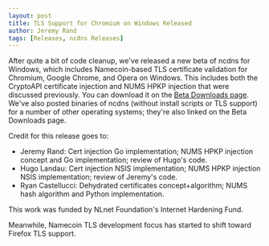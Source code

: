 ```yaml
---
layout: post
title: TLS Support for Chromium on Windows Released
author: Jeremy Rand
tags: [Releases, ncdns Releases]
---
```


After quite a bit of code cleanup, we've released a new beta of ncdns for Windows, which includes Namecoin-based TLS certificate validation for Chromium, Google Chrome, and Opera on Windows.  This includes both the CryptoAPI certificate injection and NUMS HPKP injection that were discussed previously.  You can download it on the [Beta Downloads page]({{site.baseurl}}download/betas/).  We've also posted binaries of ncdns (without install scripts or TLS support) for a number of other operating systems; they're also linked on the Beta Downloads page.

Credit for this release goes to:

* Jeremy Rand: Cert injection Go implementation; NUMS HPKP injection concept and Go implementation; review of Hugo's code.
* Hugo Landau: Cert injection NSIS implementation; NUMS HPKP injection NSIS implementation; review of Jeremy's code.
* Ryan Castellucci: Dehydrated certificates concept+algorithm; NUMS hash algorithm and Python implementation.

This work was funded by NLnet Foundation's Internet Hardening Fund.

Meanwhile, Namecoin TLS development focus has started to shift toward Firefox TLS support.
